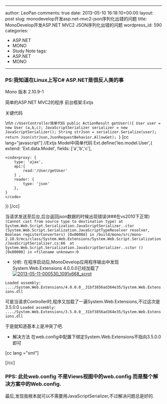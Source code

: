 

---
author: LeoPan
comments: true
date: 2013-05-10 16:18:10+00:00
layout: post
slug: monodevelop开发asp.net-mvc2-json序列化出错的问题
title: MonoDevelop开发ASP.NET MVC2 JSON序列化出错的问题
wordpress_id: 590
categories:
- ASP.NET
- MONO
- Study Note
tags:
- ASP.NET
- MONO
---

### PS:我知道在Linux上写C# ASP.NET是很反人类的事





Mono 版本 2.10.9-1





简单的ASP.NET MVC2的程序
前台框架:Extjs





关键代码





\n\n
`
//UserController简单代码
public ActionResult getUser(){
    User user = new User (a,b,c);
    JavaScriptSerializer serializer = new JavaScriptSerializer();
    String strJson = serializer.Serialize(user);
    return Json(strJson,JsonRequestBehavior.AllowGet);
}
`
[cc lang="javascript"]
//Extjs Model中简单代码
Ext.define('leo.model.User',{
    extend: 'Ext.data.Model',
    fields: ['a','b','c'],




    
    <code>proxy: {
        type: 'ajax',
        api:{
            read:'/User/getUser'
        } , 
        reader: {
            type: 'json'
        },  
    }
    </code>





})
[/cc]





当请求发送至后台,后台返回json数据的时候出现错误(###在vs2010下正常)
`(Cannot cast from source type to destination type)
at System.Web.Script.Serialization.JavaScriptSerializer..ctor (System.Web.Script.Serialization.JavaScriptTypeResolver resolver, Boolean registerConverters) [0x0000d] in /build/mono/src/mono-2.10.9/mcs/class/System.Web.Extensions/System.Web.Script.Serialization/JavaScriptSerializer.cs:66 
at System.Web.Script.Serialization.JavaScriptSerializer..cctor () [0x00000] in <filename unknown>:0 `







  * 分析:
在程序启动后,MonoDevelop应用程序输出中发现System.Web.Extensions 4.0.0.0已经加载了
[![2013-05-11-000530_1091x668_scrot](http://www.leopan.me/wp-content/uploads/2013/05/2013-05-11-000530_1091x668_scrot.png)](http://www.leopan.me/wp-content/uploads/2013/05/2013-05-11-000530_1091x668_scrot.png)





`Loaded assembly: ..../System.Web.Extensions/4.0.0.0__31bf3856ad364e35/System.Web.Extensions.dll`





可是当请求Controller时,程序又加载了一遍System.Web.Extensions,不过这次是3.5.0.0
`Loaded assembly: ..../System.Web.Extensions/3.5.0.0__31bf3856ad364e35/System.Web.Extensions.dll`





于是就知道基本上是冲突了吧.







  * 解决方法
在web.config中配置下绑定System.Web.Extensions不指向3.5.0.0即可





[cc lang ="xml"]
 
      
         
            
            
         
      
   
[/cc]





### PPS: 此处web.config 不是Views视图中的web.config 而是整个解决方案中的Web.config.





最后,发现我根本就可以不需要用JavaScriptSerializer,不过解决问题总是好的.



